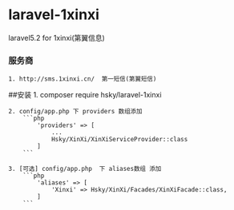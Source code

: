 # laravel-1xinxi
laravel5.2 for 1xinxi(第翼信息)

### 服务商
	1. http://sms.1xinxi.cn/  第一短信(第翼短信)

##安装
	1. composer require hsky/laravel-1xinxi
	
	2. config/app.php 下 providers 数组添加
		```php
			'providers' => [
				...
				Hsky/XinXi/XinXiServiceProvider::class
			]
		```
	
	3. [可选] config/app.php  下 aliases数组 添加
		```php
			'aliases' => [
				'Xinxi' => Hsky/XinXi/Facades/XinXiFacade::class,
			]
		```
	